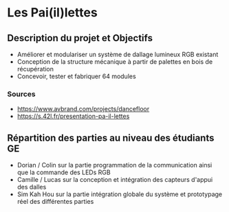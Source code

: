 # Les Pai(il)lettes

## Description du projet et Objectifs

+ Améliorer et modulariser un système de dallage lumineux RGB existant
+ Conception de la structure mécanique à partir de palettes en bois de récupération
+ Concevoir, tester et fabriquer 64 modules

### Sources
+ <https://www.avbrand.com/projects/dancefloor>
+ <https://s.42l.fr/presentation-pa-il-lettes>

## Répartition des parties au niveau des étudiants GE

+ Dorian / Colin sur la partie programmation de la communication ainsi que la commande des LEDs RGB
+ Camille / Lucas sur la conception et intégration des capteurs d'appui des dalles
+ Sim Kah Hou sur la partie intégration globale du système et prototypage réel des différentes parties
